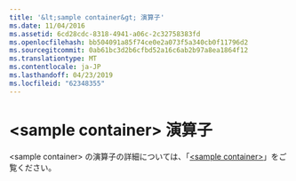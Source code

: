 ```yaml
---
title: '&lt;sample container&gt; 演算子'
ms.date: 11/04/2016
ms.assetid: 6cd28cdc-8318-4941-a06c-2c32758383fd
ms.openlocfilehash: bb504091a85f74ce0e2a073f5a340cb0f11796d2
ms.sourcegitcommit: 0ab61bc3d2b6cfbd52a16c6ab2b97a8ea1864f12
ms.translationtype: MT
ms.contentlocale: ja-JP
ms.lasthandoff: 04/23/2019
ms.locfileid: "62348355"
---
```

# <a name="ltsample-containergt-operators"></a>&lt;sample container&gt; 演算子

\<sample container> の演算子の詳細については、「[\<sample container>](../standard-library/sample-container.md)」をご覧ください。
